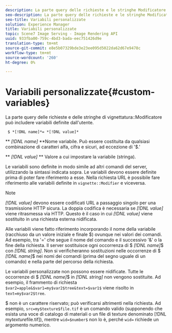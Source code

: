 ```yaml
---
description: La parte query delle richieste e le stringhe Modificatore vignettatura possono includere variabili definite dall'utente.
seo-description: La parte query delle richieste e le stringhe Modificatore vignettatura possono includere variabili definite dall'utente.
seo-title: Variabili personalizzate
solution: Experience Manager
title: Variabili personalizzate
topic: Scene7 Image Serving - Image Rendering API
uuid: 933fba00-759c-4bd3-bada-eec751426d9e
translation-type: tm+mt
source-git-commit: e8e5b07329bde3e23ee095d5022da62d67e9478c
workflow-type: tm+mt
source-wordcount: '260'
ht-degree: 0%

---
```



# Variabili personalizzate{#custom-variables}

La parte query delle richieste e delle stringhe di vignettatura::Modificatore può includere variabili definite dall&#39;utente.

` $ *[!DNL name]*= *[!DNL value]*`

** *[!DNL name]* **Nome variabile. Può essere costituita da qualsiasi combinazione di caratteri alfa, cifra e sicuri, ad eccezione di &#39;$.&#39;

** *[!DNL value]* ** Valore a cui impostare la variabile (stringa).

Le variabili sono definite in modo simile ad altri comandi del server, utilizzando la sintassi indicata sopra. Le variabili devono essere definite prima di poter fare riferimento a esse. Nella richiesta URL è possibile fare riferimento alle variabili definite in `vignette::Modifier` e viceversa.

>[!NOTE]
>
>*[!DNL value]* devono essere codificati URL a passaggio singolo per una trasmissione HTTP sicura. La doppia codifica è necessaria se *[!DNL value]* viene ritrasmessa via HTTP. Questo è il caso in cui *[!DNL value]* viene sostituito in una richiesta esterna nidificata.

Alle variabili viene fatto riferimento incorporando il nome della variabile (racchiuso da un valore iniziale e finale $) ovunque nei valori dei comandi. Ad esempio, tra &#39;=&#39; che segue il nome del comando e il successivo &#39;&amp;&#39; o la fine della richiesta. Il server sostituisce ogni occorrenza di $ *[!DNL name]*$ con *[!DNL string]*. Non si verificheranno sostituzioni nelle occorrenze di $ *[!DNL name]*$ nei nomi dei comandi (prima del segno uguale di un comando) e nella parte del percorso della richiesta.

Le variabili personalizzate non possono essere nidificate. Tutte le occorrenze di $ *[!DNL name]*$ in *[!DNL string]* non vengono sostituite. Ad esempio, il frammento di richiesta `$var2=apple&$var1=my$var2$tree&text=$var1$` viene risolto in `text=my$var2$tree`.

$ non è un carattere riservato; può verificarsi altrimenti nella richiesta. Ad esempio, `src=my$texture$file.tif` è un comando valido (supponendo che esista una voce di catalogo di materiali o un file di texture denominato [!DNL my$texture$file.tif]), mentre `wid=$number$` non lo è, perché `wid=` richiede un argomento numerico.
